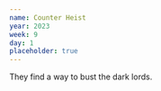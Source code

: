 ```yaml
---
name: Counter Heist
year: 2023
week: 9
day: 1
placeholder: true
---
```


They find a way to bust the dark lords.

